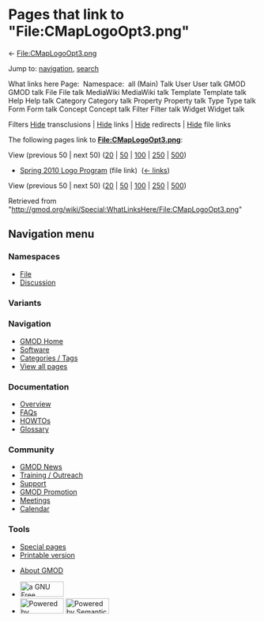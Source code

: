 <div id="mw-page-base" class="noprint">

</div>

<div id="mw-head-base" class="noprint">

</div>

<div id="content" class="mw-body" role="main">

<span id="top"></span>

<div id="mw-js-message" style="display:none;">

</div>



# <span dir="auto">Pages that link to "File:CMapLogoOpt3.png"</span>

<div id="bodyContent">

<div id="contentSub">

←
[File:CMapLogoOpt3.png](/wiki/File:CMapLogoOpt3.png "File:CMapLogoOpt3.png")

</div>

<div id="jump-to-nav" class="mw-jump">

Jump to: [navigation](#mw-navigation), [search](#p-search)

</div>

<div id="mw-content-text">

What links here Page:  Namespace:  all (Main) Talk User User talk GMOD
GMOD talk File File talk MediaWiki MediaWiki talk Template Template talk
Help Help talk Category Category talk Property Property talk Type Type
talk Form Form talk Concept Concept talk Filter Filter talk Widget
Widget talk

Filters
[Hide](/mediawiki/index.php?title=Special:WhatLinksHere/File:CMapLogoOpt3.png&hidetrans=1 "Special:WhatLinksHere/File:CMapLogoOpt3.png")
transclusions \|
[Hide](/mediawiki/index.php?title=Special:WhatLinksHere/File:CMapLogoOpt3.png&hidelinks=1 "Special:WhatLinksHere/File:CMapLogoOpt3.png")
links \|
[Hide](/mediawiki/index.php?title=Special:WhatLinksHere/File:CMapLogoOpt3.png&hideredirs=1 "Special:WhatLinksHere/File:CMapLogoOpt3.png")
redirects \|
[Hide](/mediawiki/index.php?title=Special:WhatLinksHere/File:CMapLogoOpt3.png&hideimages=1 "Special:WhatLinksHere/File:CMapLogoOpt3.png")
file links

The following pages link to
**[File:CMapLogoOpt3.png](/wiki/File:CMapLogoOpt3.png "File:CMapLogoOpt3.png")**:

View (previous 50 \| next 50)
([20](/mediawiki/index.php?title=Special:WhatLinksHere/File:CMapLogoOpt3.png&limit=20 "Special:WhatLinksHere/File:CMapLogoOpt3.png")
\|
[50](/mediawiki/index.php?title=Special:WhatLinksHere/File:CMapLogoOpt3.png&limit=50 "Special:WhatLinksHere/File:CMapLogoOpt3.png")
\|
[100](/mediawiki/index.php?title=Special:WhatLinksHere/File:CMapLogoOpt3.png&limit=100 "Special:WhatLinksHere/File:CMapLogoOpt3.png")
\|
[250](/mediawiki/index.php?title=Special:WhatLinksHere/File:CMapLogoOpt3.png&limit=250 "Special:WhatLinksHere/File:CMapLogoOpt3.png")
\|
[500](/mediawiki/index.php?title=Special:WhatLinksHere/File:CMapLogoOpt3.png&limit=500 "Special:WhatLinksHere/File:CMapLogoOpt3.png"))

- [Spring 2010 Logo
  Program](/wiki/Spring_2010_Logo_Program "Spring 2010 Logo Program")
  (file link) ‎ <span class="mw-whatlinkshere-tools">([←
  links](/mediawiki/index.php?title=Special:WhatLinksHere&target=Spring+2010+Logo+Program "Special:WhatLinksHere"))</span>

View (previous 50 \| next 50)
([20](/mediawiki/index.php?title=Special:WhatLinksHere/File:CMapLogoOpt3.png&limit=20 "Special:WhatLinksHere/File:CMapLogoOpt3.png")
\|
[50](/mediawiki/index.php?title=Special:WhatLinksHere/File:CMapLogoOpt3.png&limit=50 "Special:WhatLinksHere/File:CMapLogoOpt3.png")
\|
[100](/mediawiki/index.php?title=Special:WhatLinksHere/File:CMapLogoOpt3.png&limit=100 "Special:WhatLinksHere/File:CMapLogoOpt3.png")
\|
[250](/mediawiki/index.php?title=Special:WhatLinksHere/File:CMapLogoOpt3.png&limit=250 "Special:WhatLinksHere/File:CMapLogoOpt3.png")
\|
[500](/mediawiki/index.php?title=Special:WhatLinksHere/File:CMapLogoOpt3.png&limit=500 "Special:WhatLinksHere/File:CMapLogoOpt3.png"))

</div>

<div class="printfooter">

Retrieved from
"<http://gmod.org/wiki/Special:WhatLinksHere/File:CMapLogoOpt3.png>"

</div>

<div id="catlinks" class="catlinks catlinks-allhidden">

</div>

<div class="visualClear">

</div>

</div>

</div>

<div id="mw-navigation">

## Navigation menu

<div id="mw-head">



<div id="left-navigation">

<div id="p-namespaces" class="vectorTabs" role="navigation"
aria-labelledby="p-namespaces-label">

### Namespaces

- <span id="ca-nstab-image"><a href="/wiki/File:CMapLogoOpt3.png" accesskey="c"
  title="View the file page [c]">File</a></span>
- <span id="ca-talk"><a
  href="/mediawiki/index.php?title=File_talk:CMapLogoOpt3.png&amp;action=edit&amp;redlink=1"
  accesskey="t"
  title="Discussion about the content page [t]">Discussion</a></span>

</div>

<div id="p-variants" class="vectorMenu emptyPortlet" role="navigation"
aria-labelledby="p-variants-label">

### 

### Variants[](#)

<div class="menu">

</div>

</div>

</div>

<div id="right-navigation">





</div>



</div>

</div>

</div>

<div id="mw-panel">

<div id="p-logo" role="banner">

<a href="/wiki/Main_Page"
style="background-image: url(http://gmod.org/images/GMOD-cogs.png);"
title="Visit the main page"></a>

</div>

<div id="p-Navigation" class="portal" role="navigation"
aria-labelledby="p-Navigation-label">

### Navigation

<div class="body">

- <span id="n-GMOD-Home">[GMOD Home](/wiki/Main_Page)</span>
- <span id="n-Software">[Software](/wiki/GMOD_Components)</span>
- <span id="n-Categories-.2F-Tags">[Categories /
  Tags](/wiki/Categories)</span>
- <span id="n-View-all-pages">[View all
  pages](/wiki/Special:AllPages)</span>

</div>

</div>

<div id="p-Documentation" class="portal" role="navigation"
aria-labelledby="p-Documentation-label">

### Documentation

<div class="body">

- <span id="n-Overview">[Overview](/wiki/Overview)</span>
- <span id="n-FAQs">[FAQs](/wiki/Category:FAQ)</span>
- <span id="n-HOWTOs">[HOWTOs](/wiki/Category:HOWTO)</span>
- <span id="n-Glossary">[Glossary](/wiki/Glossary)</span>

</div>

</div>

<div id="p-Community" class="portal" role="navigation"
aria-labelledby="p-Community-label">

### Community

<div class="body">

- <span id="n-GMOD-News">[GMOD News](/wiki/GMOD_News)</span>
- <span id="n-Training-.2F-Outreach">[Training /
  Outreach](/wiki/Training_and_Outreach)</span>
- <span id="n-Support">[Support](/wiki/Support)</span>
- <span id="n-GMOD-Promotion">[GMOD
  Promotion](/wiki/GMOD_Promotion)</span>
- <span id="n-Meetings">[Meetings](/wiki/Meetings)</span>
- <span id="n-Calendar">[Calendar](/wiki/Calendar)</span>

</div>

</div>

<div id="p-tb" class="portal" role="navigation"
aria-labelledby="p-tb-label">

### Tools

<div class="body">

- <span id="t-specialpages"><a href="/wiki/Special:SpecialPages" accesskey="q"
  title="A list of all special pages [q]">Special pages</a></span>
- <span id="t-print"><a
  href="/mediawiki/index.php?title=Special:WhatLinksHere/File:CMapLogoOpt3.png&amp;printable=yes"
  rel="alternate" accesskey="p"
  title="Printable version of this page [p]">Printable version</a></span>

</div>

</div>

</div>

</div>

<div id="footer" role="contentinfo">

- <span id="footer-places-about">[About
  GMOD](/wiki/GMOD:About "GMOD:About")</span>

<!-- -->

- <span id="footer-copyrightico">[<img src="http://www.gnu.org/graphics/gfdl-logo-small.png" width="88"
  height="31" alt="a GNU Free Documentation License" />](http://www.gnu.org/licenses/fdl-1.3.html)</span>
- <span id="footer-poweredbyico">[<img src="/mediawiki/skins/common/images/poweredby_mediawiki_88x31.png"
  width="88" height="31" alt="Powered by MediaWiki" />](//www.mediawiki.org/)
  [<img
  src="/mediawiki/extensions/SemanticMediaWiki/includes/../resources/images/smw_button.png"
  width="88" height="31" alt="Powered by Semantic MediaWiki" />](https://www.semantic-mediawiki.org/wiki/Semantic_MediaWiki)</span>

<div style="clear:both">

</div>

</div>
